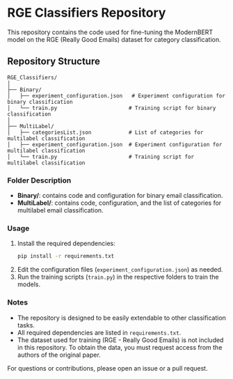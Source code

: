 # RGE Classifiers Repository

This repository contains the code used for fine-tuning the ModernBERT model on the RGE (Really Good Emails) dataset for category classification.

## Repository Structure

```
RGE_Classifiers/
│
├── Binary/
│   ├── experiment_configuration.json   # Experiment configuration for binary classification
│   └── train.py                       # Training script for binary classification
│
├── MultiLabel/
│   ├── categoriesList.json            # List of categories for multilabel classification
│   ├── experiment_configuration.json  # Experiment configuration for multilabel classification
│   └── train.py                       # Training script for multilabel classification
```

### Folder Description

- **Binary/**: contains code and configuration for binary email classification.
- **MultiLabel/**: contains code, configuration, and the list of categories for multilabel email classification.

### Usage


1. Install the required dependencies:
   ```bash
   pip install -r requirements.txt
   ```
2. Edit the configuration files (`experiment_configuration.json`) as needed.
3. Run the training scripts (`train.py`) in the respective folders to train the models.


### Notes
- The repository is designed to be easily extendable to other classification tasks.
- All required dependencies are listed in `requirements.txt`.
- The dataset used for training (RGE - Really Good Emails) is not included in this repository. To obtain the data, you must request access from the authors of the original paper.

For questions or contributions, please open an issue or a pull request.
